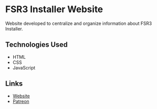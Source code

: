 
# FSR3 Installer Website

Website developed to centralize and organize information about FSR3 Installer.


## Technologies Used

- HTML
- CSS
- JavaScript


## Links

- [Website](https://fsr-3-tool-website.vercel.app)
- [Patreon](https://patreon.com/SpexxLorioh)

